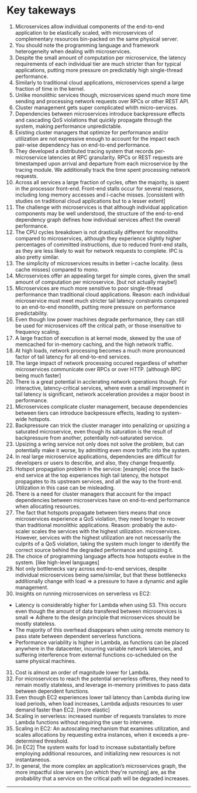 # Key takeways
1. Microservices allow individual components of the end-to-end application to be elastically scaled, with microservices of complementary resources bin-packed on the same physical server. 
2. You should note the programming language and framework heterogeneity when dealing with microservices. 
3. Despite the small amount of computation per microservice, the latency requirements of each individual tier are much stricter than for typical applications, putting more pressure on predictably high single-thread performance.
4. Similarly to traditional cloud applications, microservices spend a large fraction of time in the kernel.
5. Unlike monolithic services though, microservices spend much more time sending and processing network requests over RPCs or other REST API.
6. Cluster management gets super complicated whith micro-services.
7. Dependencies between microservices introduce backpressure effects and cascading QoS violations that quickly propagate through the system, making performance unpredictable.
8. Existing cluster managers that optimize for performance and/or utilization are not expressive enough to account for the impact each pair-wise dependency has on end-to-end performance.
9. They developed a distributed tracing system that records per-microservice latencies at RPC granularity. RPCs or REST requests are timestamped upon arrival and departure from each microservice by the tracing module. We additionally track the time spent processing network requests. 
10. Across all services a large fraction of cycles, often the majority, is spent in the processor front-end. Front-end stalls occur for several reasons, including long memory accesses and i-cache misses. [consistent with studies on traditional cloud applications but to a lesser extent]
11. The challenge with microservices is that although individual application components may be well understood, the structure of the end-to-end dependency graph defines how individual services affect the overall performance. 
12. The CPU cycles breakdown is not drastically different for monoliths compared to microservices, although they experience slightly higher percentages of committed instructions, due to reduced front-end stalls, as they are less likely to wait for network requests to complete. IPC is also pretty similar.  
13. The simplicity of microservices results in better i-cache locality. (less cache misses) compared to mono.
14. Microservices offer an appealing target for simple cores, given the small amount of computation per microservice. [but not actually maybe!]
15. Microservices are much more sensitive to poor single-thread performance than traditional cloud applications. Reason: each individual microservice must meet much stricter tail latency constraints compared to an end-to-end monolith, putting more pressure on performance predictability.
16. Even though low power machines degrade performance, they can still be used for
microservices off the critical path, or those insensitive to frequency scaling.
17. A large fraction of execution is at kernel mode, skewed by the use of
memcached for in-memory caching, and the high network traffic.
18. At high loads, network processing becomes a much more pronounced factor of tail latency for all end-to-end services.
19. The large impact of network processing occured regardless of whether microservices communicate over RPCs or over HTTP. [although RPC being much faster]
20. There is a great potential in acclerating network operations though. For interactive, latency-critical services, where even a small improvement in tail latency is significant, network acceleration provides a major boost in performance.
21. Microservices complicate cluster management, because dependencies between tiers can introduce backpessure effects, leading to system-wide hotspots. 
22. Backpressure can trick the cluster manager into penalizing or upsizing a saturated microservice, even though its saturation is the result of backpressure from another, potentially not-saturated service.
23. Upsizing a wring service not only does not solve the problem, but can potentially
make it worse, by admitting even more traffic into the system. 
24. In real large microservice applications, dependencies are difficult for developers or users to describe, and also, they change frequently.
25. Hotspot propagation problem in the service: [example] once the back-end service at
the top experiences high tail latency, the hotspot propagates to its upstream services, and all the way to the front-end. Utilization in this case can be misleading.
26. There is a need for cluster managers that account for the impact dependencies between microservices have on end-to-end performance when allocating resources.
27. The fact that hotspots propagate between tiers means that once microservices experience a QoS violation, they need longer to recover than traditional monolithic applications. Reason: probably the auto-scaler scales the services with the highest utilization. microservices. However, services with the highest utilization are not necessarily the culprits of a QoS violation, taking the system much longer to identify the correct source behind the degraded performance and upsizing it. 
28. The choice of programming language affects how hotspots evolve in the system. [like high-level languages]
29. Not only bottlenecks vary across end-to-end services, despite individual microservices being same/similar, but that these bottlenecks additionally change with load => a pressure to have a dynamic and agile management. 
30. Insights on running microservices on serverless vs EC2: 
-  Latency is considerably higher for Lambda when using S3. This occurs even though the amount of data transfered between microservices is small => Adhere to the design principle that microservices should be mostly stateless. 
- The majority of this overhead disappears when using remote memory to pass state between dependent serverless functions. 
- Performance variability is higher in Lambda, as functions can be placed anywhere in the datacenter, incurring variable network latencies, and suffering interference from external functions co-scheduled on the same physical machines. 
31. Cost is almost an order of magnitude lower for Lambda.
32. For microservices to reach the potential serverless offeres, they need to remain
mostly stateless, and leverage in-memory primitives to pass data between dependent functions.
33. Even though EC2 experiences lower tail latency than Lambda during low load periods, when load increases, Lambda adjusts resources to user demand faster than EC2. [more elastic]
34. Scaling in serverless: increased number of requests translates to more Lambda functions without requiring the user to intervene.
35. Scaling in EC2: An autoscaling mechanism that examines utilization, and scales allocations by requesting extra instances, when it exceeds a pre-determined threshold.
36. [in EC2] The system waits for load to increase substantially before employing additional resources, and initializing new resources is not instantaneous. 
37. In general, the more complex an application’s microservices graph, the more impactful slow servers [on which they're running] are, as the probability that a service on the critical path will be degraded increases.


---
